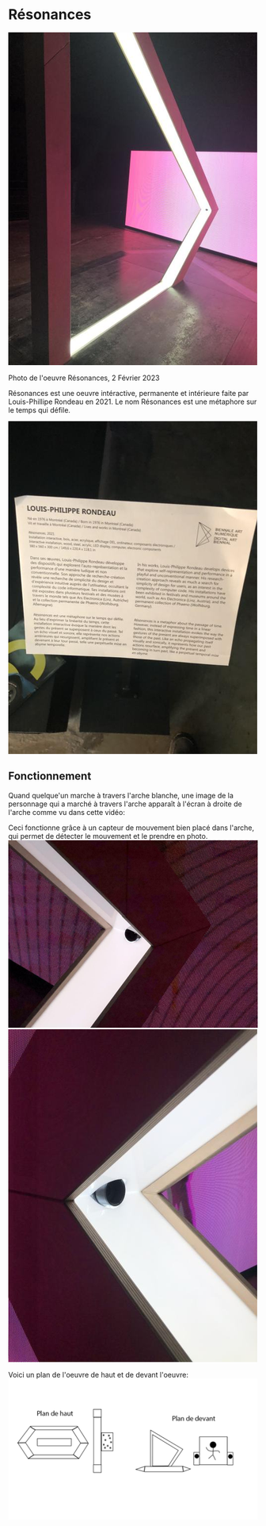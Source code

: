 # Résonances
![photo de resonances](images/gauche_2.jpg)

Photo de l'oeuvre Résonances, 2 Février 2023


Résonances est une oeuvre intéractive, permanente et intérieure faite par Louis-Phillipe Rondeau en 2021. Le nom Résonances est une métaphore sur le temps qui défile.

![photo du cartel](images/cartel_1.jpg)

## Fonctionnement
Quand quelque'un marche à travers l'arche blanche, une image de la personnage qui a marché à travers l'arche apparaît à l'écran à droite de l'arche comme vu dans cette vidéo:

Ceci fonctionne grâce à un capteur de mouvement bien placé dans l'arche, qui permet de détecter le mouvement et le prendre en photo.
![photo du capteur de mouvement](images/capteur_mouvement_1.jpg)
![photo du capteur de mouvement](images/capteur_mouvement_2.jpg)

Voici un plan de l'oeuvre de haut et de devant l'oeuvre:
![photo des plans](images/plans.png)
